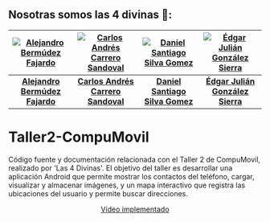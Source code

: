 
## Nosotras somos las 4 divinas 💅:

| [![Alejandro Bermúdez Fajardo](https://avatars.githubusercontent.com/u/133521849?v=4)](https://github.com/alexoberco) | [![Carlos Andrés Carrero Sandoval](https://avatars.githubusercontent.com/u/155045111?v=4)](https://github.com/sharly-dev) | [![Daniel Santiago Silva Gomez](https://avatars.githubusercontent.com/u/178740893?v=4)](https://github.com/silvag-daniels) | [![Édgar Julián González Sierra](https://avatars.githubusercontent.com/u/169292875?v=4)](https://github.com/ejgonzalez16) |
|:--:|:--:|:--:|:--:|
| [**Alejandro Bermúdez Fajardo**](https://github.com/alexoberco) | [**Carlos Andrés Carrero Sandoval**](https://github.com/sharly-dev) | [**Daniel Santiago Silva Gomez**](https://github.com/silvag-daniels) | [**Édgar Julián González Sierra**](https://github.com/ejgonzalez16) |

# Taller2-CompuMovil
Código fuente y documentación relacionada con el Taller 2 de CompuMovil, realizado por 'Las 4 Divinas'. El objetivo del taller es desarrollar una aplicación Android que permite mostrar los contactos del teléfono, cargar, visualizar y almacenar imágenes, y un mapa interactivo que registra las ubicaciones del usuario y permite buscar direcciones.

<p align="center">
  <a href="https://www.youtube.com/watch?v=M5jveIIgkqc">Vídeo implementado</a>
</p>

